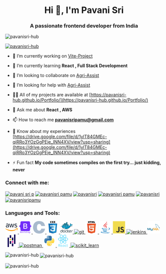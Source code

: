 <h1 align="center">Hi 👋, I'm Pavani Sri</h1>
<h3 align="center">A passionate frontend developer from India</h3>

<p align="left"> <img src="https://komarev.com/ghpvc/?username=pavanisri-hub&label=Profile%20views&color=0e75b6&style=flat" alt="pavanisri-hub" /> </p>

<p align="left"> <a href="https://github.com/ryo-ma/github-profile-trophy"><img src="https://github-profile-trophy.vercel.app/?username=pavanisri-hub" alt="pavanisri-hub" /></a> </p>

- 🔭 I’m currently working on [Vite-Project](https://github.com/pavanisri-hub/Vite-Project)

- 🌱 I’m currently learning **React , Full Stack Development**

- 👯 I’m looking to collaborate on [Agri-Assist](https://pavanisri-hub.github.io/AgriAssist/)

- 🤝 I’m looking for help with [Agri-Assist](https://pavanisri-hub.github.io/AgriAssist/)

- 👨‍💻 All of my projects are available at [https://pavanisri-hub.github.io/Portfolio/](https://pavanisri-hub.github.io/Portfolio/)

- 💬 Ask me about **React , AWS**

- 📫 How to reach me **pavanisripamu@gmail.com**

- 📄 Know about my experiences [https://drive.google.com/file/d/1ylT84GMEc-qiRRo3YOzGgPEje_INN4XV/view?usp=sharing](https://drive.google.com/file/d/1ylT84GMEc-qiRRo3YOzGgPEje_INN4XV/view?usp=sharing)

- ⚡ Fun fact **My code sometimes compiles on the first try… just kidding, never**

<h3 align="left">Connect with me:</h3>
<p align="left">
<a href="https://linkedin.com/in/pavani sri p" target="blank"><img align="center" src="https://raw.githubusercontent.com/rahuldkjain/github-profile-readme-generator/master/src/images/icons/Social/linked-in-alt.svg" alt="pavani sri p" height="30" width="40" /></a>
<a href="https://kaggle.com/pavanisri pamu" target="blank"><img align="center" src="https://raw.githubusercontent.com/rahuldkjain/github-profile-readme-generator/master/src/images/icons/Social/kaggle.svg" alt="pavanisri pamu" height="30" width="40" /></a>
<a href="https://www.codechef.com/users/pavanisri" target="blank"><img align="center" src="https://cdn.jsdelivr.net/npm/simple-icons@3.1.0/icons/codechef.svg" alt="pavanisri" height="30" width="40" /></a>
<a href="https://www.hackerrank.com/pavanisri pamu" target="blank"><img align="center" src="https://raw.githubusercontent.com/rahuldkjain/github-profile-readme-generator/master/src/images/icons/Social/hackerrank.svg" alt="pavanisri pamu" height="30" width="40" /></a>
<a href="https://codeforces.com/profile/pavanisri" target="blank"><img align="center" src="https://raw.githubusercontent.com/rahuldkjain/github-profile-readme-generator/master/src/images/icons/Social/codeforces.svg" alt="pavanisri" height="30" width="40" /></a>
<a href="https://www.leetcode.com/pavanisripamu" target="blank"><img align="center" src="https://raw.githubusercontent.com/rahuldkjain/github-profile-readme-generator/master/src/images/icons/Social/leet-code.svg" alt="pavanisripamu" height="30" width="40" /></a>
</p>

<h3 align="left">Languages and Tools:</h3>
<p align="left"> <a href="https://aws.amazon.com" target="_blank" rel="noreferrer"> <img src="https://raw.githubusercontent.com/devicons/devicon/master/icons/amazonwebservices/amazonwebservices-original-wordmark.svg" alt="aws" width="40" height="40"/> </a> <a href="https://getbootstrap.com" target="_blank" rel="noreferrer"> <img src="https://raw.githubusercontent.com/devicons/devicon/master/icons/bootstrap/bootstrap-plain-wordmark.svg" alt="bootstrap" width="40" height="40"/> </a> <a href="https://www.cprogramming.com/" target="_blank" rel="noreferrer"> <img src="https://raw.githubusercontent.com/devicons/devicon/master/icons/c/c-original.svg" alt="c" width="40" height="40"/> </a> <a href="https://www.w3schools.com/css/" target="_blank" rel="noreferrer"> <img src="https://raw.githubusercontent.com/devicons/devicon/master/icons/css3/css3-original-wordmark.svg" alt="css3" width="40" height="40"/> </a> <a href="https://www.docker.com/" target="_blank" rel="noreferrer"> <img src="https://raw.githubusercontent.com/devicons/devicon/master/icons/docker/docker-original-wordmark.svg" alt="docker" width="40" height="40"/> </a> <a href="https://git-scm.com/" target="_blank" rel="noreferrer"> <img src="https://www.vectorlogo.zone/logos/git-scm/git-scm-icon.svg" alt="git" width="40" height="40"/> </a> <a href="https://www.w3.org/html/" target="_blank" rel="noreferrer"> <img src="https://raw.githubusercontent.com/devicons/devicon/master/icons/html5/html5-original-wordmark.svg" alt="html5" width="40" height="40"/> </a> <a href="https://www.java.com" target="_blank" rel="noreferrer"> <img src="https://raw.githubusercontent.com/devicons/devicon/master/icons/java/java-original.svg" alt="java" width="40" height="40"/> </a> <a href="https://developer.mozilla.org/en-US/docs/Web/JavaScript" target="_blank" rel="noreferrer"> <img src="https://raw.githubusercontent.com/devicons/devicon/master/icons/javascript/javascript-original.svg" alt="javascript" width="40" height="40"/> </a> <a href="https://www.jenkins.io" target="_blank" rel="noreferrer"> <img src="https://www.vectorlogo.zone/logos/jenkins/jenkins-icon.svg" alt="jenkins" width="40" height="40"/> </a> <a href="https://www.mysql.com/" target="_blank" rel="noreferrer"> <img src="https://raw.githubusercontent.com/devicons/devicon/master/icons/mysql/mysql-original-wordmark.svg" alt="mysql" width="40" height="40"/> </a> <a href="https://pandas.pydata.org/" target="_blank" rel="noreferrer"> <img src="https://raw.githubusercontent.com/devicons/devicon/2ae2a900d2f041da66e950e4d48052658d850630/icons/pandas/pandas-original.svg" alt="pandas" width="40" height="40"/> </a> <a href="https://postman.com" target="_blank" rel="noreferrer"> <img src="https://www.vectorlogo.zone/logos/getpostman/getpostman-icon.svg" alt="postman" width="40" height="40"/> </a> <a href="https://www.python.org" target="_blank" rel="noreferrer"> <img src="https://raw.githubusercontent.com/devicons/devicon/master/icons/python/python-original.svg" alt="python" width="40" height="40"/> </a> <a href="https://reactjs.org/" target="_blank" rel="noreferrer"> <img src="https://raw.githubusercontent.com/devicons/devicon/master/icons/react/react-original-wordmark.svg" alt="react" width="40" height="40"/> </a> <a href="https://scikit-learn.org/" target="_blank" rel="noreferrer"> <img src="https://upload.wikimedia.org/wikipedia/commons/0/05/Scikit_learn_logo_small.svg" alt="scikit_learn" width="40" height="40"/> </a> </p>

<p><img align="left" src="https://github-readme-stats.vercel.app/api/top-langs?username=pavanisri-hub&show_icons=true&locale=en&layout=compact" alt="pavanisri-hub" /></p>

<p>&nbsp;<img align="center" src="https://github-readme-stats.vercel.app/api?username=pavanisri-hub&show_icons=true&locale=en" alt="pavanisri-hub" /></p>

<p><img align="center" src="https://github-readme-streak-stats.herokuapp.com/?user=pavanisri-hub&" alt="pavanisri-hub" /></p>
